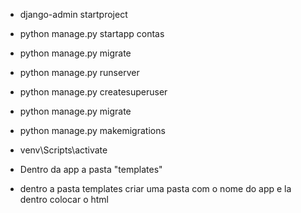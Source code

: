 - django-admin startproject

- python manage.py startapp contas

- python manage.py migrate

- python manage.py runserver

- python manage.py createsuperuser

- python manage.py migrate
- python manage.py makemigrations



- venv\Scripts\activate
- Dentro da app a pasta "templates"
- dentro a pasta templates criar uma pasta com o nome do app e la dentro colocar o html 
